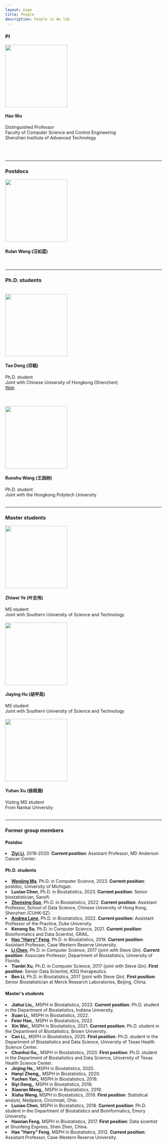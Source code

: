 ```yaml
---
layout: page
title: People
description: People in Wu lab
---
```


<div class="container">

<h3>PI</h3>
<div class="row-fluid">

  <div class="span2">
	<img src="../assets/pics/wu_small.jpg" width="200" /><br />
  </div>
  
  <div class="span5">
   <h4>Hao Wu</h4>
   Distinguished Professor<br />
   Faculty of Computer Science and Control Engineering<br />
   Shenzhen Institute of Advanced Technology<br /><br /><br /><br />
   </div>

</div>
<hr />

<h3>Postdocs</h3>
<!-- Rulan Wang -->
<div class="row-fluid">

  <div class="span2">
    <img src="../assets/pics/WangRulan.jpg" width="200" /><br />
  </div>

  <div class="span5">
    <h4> Rulan Wang (汪如蓝) </h4>
  </div>
</div>
<br>

<hr />
<h3>Ph.D. students</h3>
<br />

<!-- Tao Deng -->
<div class="row-fluid">

  <div class="span2">
    <img src="../assets/pics/DengTao.jpg" width="200" /><br />
  </div>

  <div class="span5">
    <h4> Tao Deng (邓韬) </h4>
    Ph.D. student<br />
    Joint with Chinese University of Hongkong (Shenzhen)<br />
   <a href="https://torydeng.github.io/">Web</a>
  </div>
</div>
<br><br><br>



<!-- Runshu Wang -->
<div class="row-fluid">
  <div class="span2">
    <img src="../assets/pics/WangRunshu.jpg" width="200" /><br />
  </div>

  <div class="span5">
    <h4>Runshu Wang (王润树)</h4>
    Ph.D. student<br />
    Joint with the Hongkong Polytech University<br/>
  </div>

</div>
<br>


<hr />

<h3>Master students</h3>
<!-- Zhiwei Ye -->
<div class="row-fluid">
  <div class="span2">
    <img src="../assets/pics/YeZhiwei.jpg" width="200" /><br />
  </div>

  <div class="span5">
    <h4>Zhiwei Ye (叶志伟)</h4>
    MS student<br />
    Joint with Southern University of Science and Technology<br/>
  </div>

</div>
<br>

<!-- Hu Jiaying -->
<div class="row-fluid">
  <div class="span2">
    <img src="../assets/pics/HuJiaying.jpg" width="200" /><br />
  </div>

  <div class="span5">
    <h4>Jiaying Hu (胡甲英)</h4>
    MS student<br />
    Joint with Southern University of Science and Technology <br/>
  </div>

</div>
<br>

<!-- Yuhan Xu -->
<div class="row-fluid">
  <div class="span2">
    <img src="../assets/pics/XuYuhan.jpg" width="200" /><br />
  </div>

  <div class="span5">
    <h4>Yuhan Xu (徐雨涵)</h4>
    Visting MS student<br />
    From Nankai University<br/>
  </div>

</div>
<br>


<hr />

<h3> Former group members </h3>

<h4> Postdoc </h4>
<li> <a href="https://sites.google.com/site/ziyiliemory"><strong>Ziyi Li</strong></a>, 2018-2020. 
<strong>Current position</strong>:
Assistant Professor, MD Anderson Cancer Center. 

<h4> Ph.D. students </h4>

<li><a href="https://marvinquiet.github.io/"><strong>Wenjing Ma</strong></a>, Ph.D. in Computer Science, 2023. <strong>Current position</strong>: postdoc, University of Michigan.

<li><strong>Luxiao Chen</strong>, Ph.D. in Biostatistics, 2023. <strong>Current position</strong>: Senior biostatistician, Sanofi.
<li><a href="http://zhenxingguo.org"><strong>Zhenxing Guo</strong></a>, Ph.D. in Biostatistics, 2022. <strong>Current position</strong>: Assistant Professor, School of Data Science, Chinese University of Hong Kong, Shenzhen (CUHK-SZ).
<li><a href="https://anlane611.github.io"><strong>Andrea Lane</strong></a>, Ph.D. in Biostatistics, 2022. <strong>Current position</strong>: Assistant Professor of the Practice, Duke University. 
<li><strong>Kenong Su</strong>, Ph.D. in Computer Science, 2021. <strong>Current position</strong>: Bioinformatics and Data Scientist, GRAIL. 
<li><a href="https://hfenglab.org"><strong>Hao "Harry" Feng</strong></a>, Ph.D. in Biostatistics, 2019. <strong>Current position</strong>: Assistant Professor, Case Western Reserve University. 
<li><a href="https://lichen-lab.github.io"><strong>Li Chen</strong></a>, 
Ph.D. in Computer Science, 2017 (joint with Steve Qin). 
<strong>Current position</strong>: Associate Professor, Department of Biostatistics, University of Florida. 
<li><strong>Tianlei Xu</strong>, Ph.D. in Computer Science, 2017 (joint with Steve Qin). 
<strong> First position</strong>: Senior Data Scientist, KSQ therapeutics. 
<li><strong>Ben Li</strong>, Ph.D. in  Biostatistics, 2017 (joint with Steve Qin). 
<strong>First position</strong>: Senior Biostatistician at Merck Research Laboratories, Beijing, China.

<h4> Master's students </h4>
<li> <strong> Jiahui Liu,</strong>, MSPH in Biostatistics, 2023. <strong>Current position</strong>: Ph.D. student in the Department of Biostatistics, Indiana University.
<li> <strong> Xuan Li,</strong>, MSPH in Biostatistics, 2022. 
<li> <strong> Feier Han,</strong>, MSPH in Biostatistics, 2022. 
<li> <strong> Xin Wei,</strong>, MSPH in Biostatistics, 2021. 
<strong>Current position</strong>: Ph.D. student in the Department of Biostatistics, Brown University.
<li> <strong> Can Li,</strong>, MSPH in Biostatistics, 2020. 
<strong> First position</strong>: Ph.D. student in the Department of Biostatistics and Data Science, University of Texas Health Science Center.
<li> <strong> Chunhui Gu,</strong>, MSPH in Biostatistics, 2020. 
<strong> First position</strong>: Ph.D. student in the Department of Biostatistics and Data Science, University of Texas Health Science Center.
<li> <strong> Jinjing He,</strong>, MSPH in Biostatistics, 2020. 
<li> <strong> Hanyi Zheng,</strong>, MSPH in Biostatistics, 2020. 
<li> <strong>Yuchen Yan,</strong>, MSPH in Biostatistics, 2019. 
<li> <strong>Siyi Geng,</strong>, MSPH in Biostatistics, 2019. 
<li> <strong>Xiaoran Meng,</strong>, MSPH in Biostatistics, 2019. 
<li> <strong>Xisha Weng</strong>, MSPH in Biostatistics, 2019. 
<strong> First position</strong>: Statistical analyst, Medpace, Cincinnati, Ohio.
<li> <strong>Luxiao Chen</strong>, MSPH in Biostatistics, 2018. 
<strong>Current position</strong>: Ph.D. student in the Department of Biostatistics and Bioinformatics, Emory University. 
<li> <strong>Haonan Feng</strong>, MSPH in Biostatistics, 2017. 
<strong> First position</strong>: Data sicentist at Shunfeng Express, Shen Zhen, China. 
<li> <strong>Hao "Harry" Feng</strong>, MSPH in Biostatistics, 2012. <strong>Current position</strong>: Assistant Professor, Case Western Reserve University.
